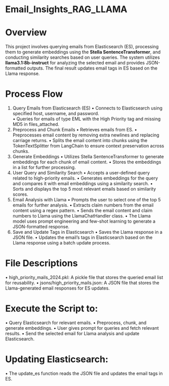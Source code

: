 # Email_Insights_RAG_LLAMA

# Overview
This project involves querying emails from Elasticsearch (ES), processing them to generate embeddings using the **Stella SentenceTransformer**, and conducting similarity searches based on user queries. The system utilizes **llama3.1:8b-instruct** for analyzing the selected email and provides JSON-formatted outputs. The final result updates email tags in ES based on the Llama response.

# Process Flow
1.	Query Emails from Elasticsearch (ES)
  • Connects to Elasticsearch using specified host, username, and password.<br />
  • Queries for emails of type EML with the High Priority tag and missing MD5 in files_attached.<br />
3.	Preprocess and Chunk Emails
  •	Retrieves emails from ES.
  •	Preprocesses email content by removing extra newlines and replacing carriage returns.
  •	Splits the email content into chunks using the TokenTextSplitter from LangChain to ensure context preservation across chunks.
4.	Generate Embeddings
  •	Utilizes Stella SentenceTransformer to generate embeddings for each chunk of email content.
  •	Stores the embeddings in a list for further processing.
5.	User Query and Similarity Search
  •	Accepts a user-defined query related to high-priority emails.
  •	Generates embeddings for the query and compares it with email embeddings using a similarity search.
  •	Sorts and displays the top 5 most relevant emails based on similarity scores.
6.	Email Analysis with Llama
  •	Prompts the user to select one of the top 5 emails for further analysis.
  •	Extracts claim numbers from the email content using a regex pattern.
  •	Sends the email content and claim numbers to Llama using the LlamaChatHandler class.
  •	The Llama model uses prompt engineering and few-shot learning to generate a JSON-formatted response.
7.	Save and Update Tags in Elasticsearch
  •	Saves the Llama response in a JSON file.
  •	Updates the email’s tags in Elasticsearch based on the Llama response using a batch update process.

# File Descriptions
  •	high_priority_mails_2024.pkl: A pickle file that stores the queried email list for reusability.
  •	jsons/high_priority_mails.json: A JSON file that stores the Llama-generated email responses for ES updates.

# Execute the Script to:
  •	Query Elasticsearch for relevant emails.
  •	Preprocess, chunk, and generate embeddings.
  •	User gives prompt for queries and fetch relevant results.
  •	Send the selected email for Llama analysis and update Elasticsearch.
  
# Updating Elasticsearch:
  • The update_es function reads the JSON file and updates the email tags in ES.
